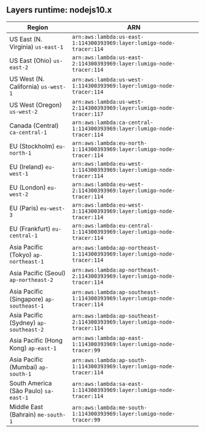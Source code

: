 Layers runtime: nodejs10.x
----
| Region | ARN |
| --- | --- |
|US East (N. Virginia)  `us-east-1`|`arn:aws:lambda:us-east-1:114300393969:layer:lumigo-node-tracer:114`|
|US East (Ohio)  `us-east-2`|`arn:aws:lambda:us-east-2:114300393969:layer:lumigo-node-tracer:114`|
|US West (N. California)  `us-west-1`|`arn:aws:lambda:us-west-1:114300393969:layer:lumigo-node-tracer:114`|
|US West (Oregon)  `us-west-2`|`arn:aws:lambda:us-west-2:114300393969:layer:lumigo-node-tracer:117`|
|Canada (Central)  `ca-central-1`|`arn:aws:lambda:ca-central-1:114300393969:layer:lumigo-node-tracer:114`|
|EU (Stockholm)  `eu-north-1`|`arn:aws:lambda:eu-north-1:114300393969:layer:lumigo-node-tracer:114`|
|EU (Ireland)  `eu-west-1`|`arn:aws:lambda:eu-west-1:114300393969:layer:lumigo-node-tracer:114`|
|EU (London)  `eu-west-2`|`arn:aws:lambda:eu-west-2:114300393969:layer:lumigo-node-tracer:114`|
|EU (Paris)  `eu-west-3`|`arn:aws:lambda:eu-west-3:114300393969:layer:lumigo-node-tracer:114`|
|EU (Frankfurt)  `eu-central-1`|`arn:aws:lambda:eu-central-1:114300393969:layer:lumigo-node-tracer:114`|
|Asia Pacific (Tokyo)  `ap-northeast-1`|`arn:aws:lambda:ap-northeast-1:114300393969:layer:lumigo-node-tracer:114`|
|Asia Pacific (Seoul)  `ap-northeast-2`|`arn:aws:lambda:ap-northeast-2:114300393969:layer:lumigo-node-tracer:114`|
|Asia Pacific (Singapore)  `ap-southeast-1`|`arn:aws:lambda:ap-southeast-1:114300393969:layer:lumigo-node-tracer:114`|
|Asia Pacific (Sydney)  `ap-southeast-2`|`arn:aws:lambda:ap-southeast-2:114300393969:layer:lumigo-node-tracer:114`|
|Asia Pacific (Hong Kong)  `ap-east-1`|`arn:aws:lambda:ap-east-1:114300393969:layer:lumigo-node-tracer:99`|
|Asia Pacific (Mumbai)  `ap-south-1`|`arn:aws:lambda:ap-south-1:114300393969:layer:lumigo-node-tracer:114`|
|South America (São Paulo)  `sa-east-1`|`arn:aws:lambda:sa-east-1:114300393969:layer:lumigo-node-tracer:114`|
|Middle East (Bahrain)  `me-south-1`|`arn:aws:lambda:me-south-1:114300393969:layer:lumigo-node-tracer:99`|
